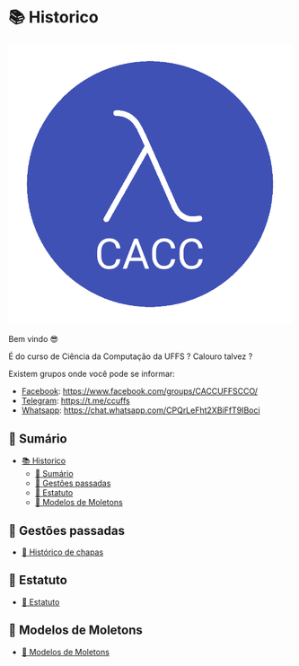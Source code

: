 # 📚 Historico #

![logo](arquivos/logo.png)

Bem vindo 😎

É do curso de Ciência da Computação da UFFS ? Calouro talvez ?

Existem grupos onde você pode se informar:

- [Facebook](https://www.facebook.com/groups/CACCUFFSCCO/): <https://www.facebook.com/groups/CACCUFFSCCO/>
- [Telegram](https://t.me/ccuffs): <https://t.me/ccuffs>
- [Whatsapp](https://chat.whatsapp.com/CPQrLeFht2XBiFfT9IBoci): <https://chat.whatsapp.com/CPQrLeFht2XBiFfT9IBoci>

## 📑 Sumário ##

- [📚 Historico](#-historico)
  - [📑 Sumário](#-sumário)
  - [👥 Gestões passadas](#-gestões-passadas)
  - [📜 Estatuto](#-estatuto)
  - [📐 Modelos de Moletons](#-modelos-de-moletons)

## 👥 Gestões passadas ##

- [👥 Histórico de chapas](HISTORICO-CHAPAS.md)

## 📜 Estatuto ##

- [📜 Estatuto](arquivos/estatuto.pdf)

## 📐 Modelos de Moletons ##

- [📐 Modelos de Moletons](arquivos/Moletom/)
